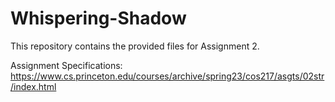 # Whispering-Shadow
This repository contains the provided files for Assignment 2.

Assignment Specifications: https://www.cs.princeton.edu/courses/archive/spring23/cos217/asgts/02str/index.html

